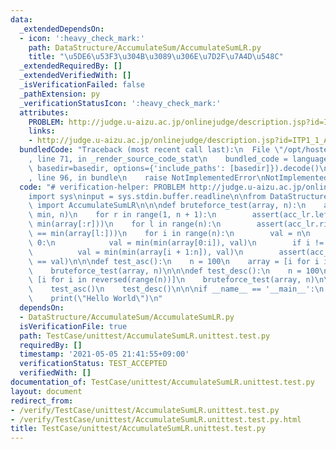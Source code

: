 ```yaml
---
data:
  _extendedDependsOn:
  - icon: ':heavy_check_mark:'
    path: DataStructure/AccumulateSum/AccumulateSumLR.py
    title: "\u5DE6\u53F3\u304B\u3089\u306E\u7D2F\u7A4D\u548C"
  _extendedRequiredBy: []
  _extendedVerifiedWith: []
  _isVerificationFailed: false
  _pathExtension: py
  _verificationStatusIcon: ':heavy_check_mark:'
  attributes:
    PROBLEM: http://judge.u-aizu.ac.jp/onlinejudge/description.jsp?id=ITP1_1_A
    links:
    - http://judge.u-aizu.ac.jp/onlinejudge/description.jsp?id=ITP1_1_A
  bundledCode: "Traceback (most recent call last):\n  File \"/opt/hostedtoolcache/Python/3.10.1/x64/lib/python3.10/site-packages/onlinejudge_verify/documentation/build.py\"\
    , line 71, in _render_source_code_stat\n    bundled_code = language.bundle(stat.path,\
    \ basedir=basedir, options={'include_paths': [basedir]}).decode()\n  File \"/opt/hostedtoolcache/Python/3.10.1/x64/lib/python3.10/site-packages/onlinejudge_verify/languages/python.py\"\
    , line 96, in bundle\n    raise NotImplementedError\nNotImplementedError\n"
  code: "# verification-helper: PROBLEM http://judge.u-aizu.ac.jp/onlinejudge/description.jsp?id=ITP1_1_A\n\
    import sys\ninput = sys.stdin.buffer.readline\n\nfrom DataStructure.AccumulateSum.AccumulateSumLR\
    \ import AccumulateSumLR\n\n\ndef bruteforce_test(array, n):\n    acc_lr = AccumulateSumLR(array,\
    \ min, n)\n    for r in range(1, n + 1):\n        assert(acc_lr.left_fold(r) ==\
    \ min(array[:r]))\n    for l in range(n):\n        assert(acc_lr.right_fold(l)\
    \ == min(array[l:]))\n    for i in range(n):\n        val = n\n        if i !=\
    \ 0:\n            val = min(min(array[0:i]), val)\n        if i != n - 1:\n  \
    \          val = min(min(array[i + 1:n]), val)\n        assert(acc_lr.fold(i)\
    \ == val)\n\n\ndef test_asc():\n    n = 100\n    array = [i for i in range(n)]\n\
    \    bruteforce_test(array, n)\n\n\ndef test_desc():\n    n = 100\n    array =\
    \ [i for i in reversed(range(n))]\n    bruteforce_test(array, n)\n\n\ndef main():\n\
    \    test_asc()\n    test_desc()\n\n\nif __name__ == '__main__':\n    main()\n\
    \    print(\"Hello World\")\n"
  dependsOn:
  - DataStructure/AccumulateSum/AccumulateSumLR.py
  isVerificationFile: true
  path: TestCase/unittest/AccumulateSumLR.unittest.test.py
  requiredBy: []
  timestamp: '2021-05-05 21:41:55+09:00'
  verificationStatus: TEST_ACCEPTED
  verifiedWith: []
documentation_of: TestCase/unittest/AccumulateSumLR.unittest.test.py
layout: document
redirect_from:
- /verify/TestCase/unittest/AccumulateSumLR.unittest.test.py
- /verify/TestCase/unittest/AccumulateSumLR.unittest.test.py.html
title: TestCase/unittest/AccumulateSumLR.unittest.test.py
---
```

